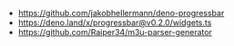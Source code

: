 - https://github.com/jakobhellermann/deno-progressbar
- https://deno.land/x/progressbar@v0.2.0/widgets.ts
- https://github.com/Raiper34/m3u-parser-generator
